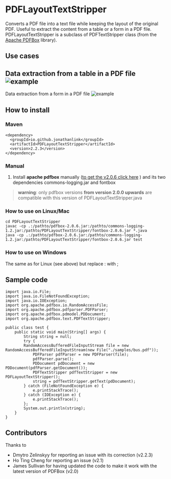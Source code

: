 # PDFLayoutTextStripper

Converts a PDF file into a text file while keeping the layout of the original PDF. Useful to extract the content from a table or a form in a PDF file. PDFLayoutTextStripper is a subclass of PDFTextStripper class (from the [Apache PDFBox](https://pdfbox.apache.org/) library).

## Use cases
Data extraction from a table in a PDF file
![example](sample.png)
-
Data extraction from a form in a PDF file
![example](sample2.png)

## How to install

### Maven
```
<dependency>
  <groupId>io.github.jonathanlink</groupId>
  <artifactId>PDFLayoutTextStripper</artifactId>
  <version>2.2.3</version>
</dependency>
```

### Manual
1) Install **apache pdfbox** manually ([to get the v2.0.6 click here](https://mvnrepository.com/artifact/org.apache.pdfbox/pdfbox/2.0.6) ) and its two dependencies
commons-logging.jar and fontbox

>**warning**: only pdfbox versions **from version 2.0.0 upwards** are compatible with this version of PDFLayoutTextStripper.java


### How to use on Linux/Mac
```
cd PDFLayoutTextStripper
javac -cp .:/pathto/pdfbox-2.0.6.jar:/pathto/commons-logging-1.2.jar:/pathto/PDFLayoutTextStripper/fontbox-2.0.6.jar *.java
java -cp .:/pathto/pdfbox-2.0.6.jar:/pathto/commons-logging-1.2.jar:/pathto/PDFLayoutTextStripper/fontbox-2.0.6.jar test
```

### How to use on Windows

The same as for Linux (see above) but replace :  with ;

## Sample code
```
import java.io.File;
import java.io.FileNotFoundException;
import java.io.IOException;
import org.apache.pdfbox.io.RandomAccessFile;
import org.apache.pdfbox.pdfparser.PDFParser;
import org.apache.pdfbox.pdmodel.PDDocument;
import org.apache.pdfbox.text.PDFTextStripper;

public class test {
	public static void main(String[] args) {
		String string = null;
        try {
	    RandomAccessBufferedFileInputStream file = new RandomAccessBufferedFileInputStream(new File("./samples/bus.pdf"));
            PDFParser pdfParser = new PDFParser(file);
            pdfParser.parse();
            PDDocument pdDocument = new PDDocument(pdfParser.getDocument());
            PDFTextStripper pdfTextStripper = new PDFLayoutTextStripper();
            string = pdfTextStripper.getText(pdDocument);
        } catch (FileNotFoundException e) {
            e.printStackTrace();
        } catch (IOException e) {
            e.printStackTrace();
        };
        System.out.println(string);
	}
}
```

## Contributors
Thanks to

* Dmytro Zelinskyy for reporting an issue with its correction (v2.2.3) 
* Ho Ting Cheng for reporting an issue (v2.1)
* James Sullivan for having updated the code to make it work with the latest version of PDFBox (v2.0)
